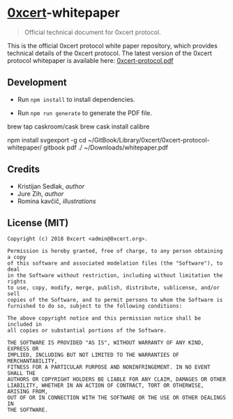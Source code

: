 # [0xcert](https://0xcert.org)-whitepaper

> Official technical document for 0xcert protocol.

This is the official 0xcert protocol white paper repository, which provides technical details of the 0xcert protocol. The latest version of the 0xcert protocol whitepaper is available here: [0xcert-protocol.pdf](dist/0xcert-protocol.pdf)

## Development

* Run `npm install` to install dependencies.

* Run `npm run generate` to generate the PDF file.



brew tap caskroom/cask
brew cask install calibre

npm install svgexport -g
cd ~/GitBook/Library/0xcert/0xcert-protocol-whitepaper/
gitbook pdf ./ ~/Downloads/whitepaper.pdf



## Credits

* Kristijan Sedlak, *author*
* Jure Zih, *author*
* Romina kavčič, *illustrations*

## License (MIT)

```
Copyright (c) 2018 0xcert <admin@0xcert.org>.

Permission is hereby granted, free of charge, to any person obtaining a copy
of this software and associated modelation files (the "Software"), to deal
in the Software without restriction, including without limitation the rights
to use, copy, modify, merge, publish, distribute, sublicense, and/or sell
copies of the Software, and to permit persons to whom the Software is
furnished to do so, subject to the following conditions:

The above copyright notice and this permission notice shall be included in
all copies or substantial portions of the Software.

THE SOFTWARE IS PROVIDED "AS IS", WITHOUT WARRANTY OF ANY KIND, EXPRESS OR
IMPLIED, INCLUDING BUT NOT LIMITED TO THE WARRANTIES OF MERCHANTABILITY,
FITNESS FOR A PARTICULAR PURPOSE AND NONINFRINGEMENT. IN NO EVENT SHALL THE
AUTHORS OR COPYRIGHT HOLDERS BE LIABLE FOR ANY CLAIM, DAMAGES OR OTHER
LIABILITY, WHETHER IN AN ACTION OF CONTRACT, TORT OR OTHERWISE, ARISING FROM,
OUT OF OR IN CONNECTION WITH THE SOFTWARE OR THE USE OR OTHER DEALINGS IN
THE SOFTWARE.
```
